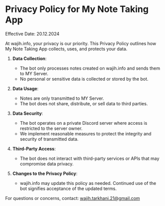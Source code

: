 # Privacy Policy for My Note Taking App

Effective Date: 20.12.2024

At wajih.info, your privacy is our priority. This Privacy Policy outlines how My Note Taking App collects, uses, and protects your data.

1. **Data Collection**:
   - The bot only processes notes created on wajih.info and sends them to MY Server.
   - No personal or sensitive data is collected or stored by the bot.

2. **Data Usage**:
   - Notes are only transmitted to MY Server. 
   - The bot does not share, distribute, or sell data to third parties.

3. **Data Security**:
   - The bot operates on a private Discord server where access is restricted to the server owner.
   - We implement reasonable measures to protect the integrity and security of transmitted data.

4. **Third-Party Access**:
   - The bot does not interact with third-party services or APIs that may compromise data privacy.

5. **Changes to the Privacy Policy**:
   - wajih.info may update this policy as needed. Continued use of the bot signifies acceptance of the updated terms.

For questions or concerns, contact: wajih.tarkhani.21@gmail.com

